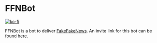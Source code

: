 FFNBot
=======
[![ko-fi](https://www.ko-fi.com/img/githubbutton_sm.svg)](https://ko-fi.com/A0A81MOVN)

FFNBot is a bot to deliver [FakeFakeNews](https://www.fakefake.news/). An invite link for this bot can be found [here](https://discordapp.com/oauth2/authorize?client_id=707704786253774852&scope=bot&permissions=0).

